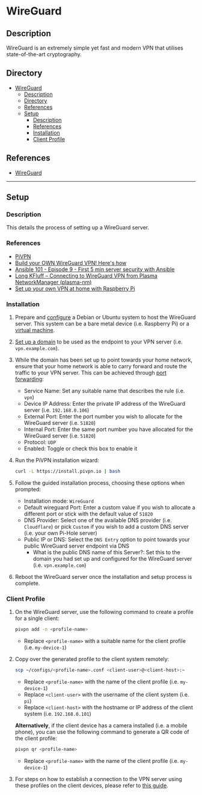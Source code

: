 # WireGuard

## Description

WireGuard is an extremely simple yet fast and modern VPN that utilises state-of-the-art cryptography.

## Directory

- [WireGuard](#wireguard)
  - [Description](#description)
  - [Directory](#directory)
  - [References](#references)
  - [Setup](#setup)
    - [Description](#description-1)
    - [References](#references-1)
    - [Installation](#installation)
    - [Client Profile](#client-profile)

## References

- [WireGuard](https://www.wireguard.com)

---

## Setup

### Description

This details the process of setting up a WireGuard server.

### References

- [PiVPN](https://pivpn.io)
- [Build your OWN WireGuard VPN! Here's how](https://youtu.be/5NJ6V8i1Xd8)
- [Ansible 101 - Episode 9 - First 5 min server security with Ansible](https://www.youtube.com/live/gV_16dU7XjM?feature=share)
- [Long KFluff – Connecting to WireGuard VPN from Plasma NetworkManager (plasma-nm)](https://rabbitictranslator.com/wireguard-plasmanm/#plasma-gui)
- [Set up your own VPN at home with Raspberry Pi](https://notthebe.ee/blog/set-up-your-own-vpn-on-raspberry-pi)

### Installation

1. Prepare and [configure](linux.md#configuration) a Debian or Ubuntu system to host the WireGuard server. This system can be a bare metal device (i.e. Raspberry Pi) or a [virtual machine](../courses/vm.md#creating-a-virtual-machine-from-a-template).

2. [Set up a domain](dns.md#register-a-subdomain) to be used as the endpoint to your VPN server (i.e. `vpn.example.com`).

3. While the domain has been set up to point towards your home network, ensure that your home network is able to carry forward and route the traffic to your VPN server. This can be achieved through [port forwarding](#):

   - Service Name: Set any suitable name that describes the rule (i.e. `vpn`)
   - Device IP Address: Enter the private IP address of the WireGuard server (i.e. `192.168.0.106`)
   - External Port: Enter the port number you wish to allocate for the WireGuard server (i.e. `51820`)
   - Internal Port: Enter the same port number you have allocated for the WireGuard server (i.e. `51820`)
   - Protocol: `UDP`
   - Enabled: Toggle or check this box to enable it

4. Run the PiVPN installation wizard:

    ```sh
    curl -L https://install.pivpn.io | bash
    ```

5. Follow the guided installation process, choosing these options when prompted:

   - Installation mode: `WireGuard`
   - Default wireguard Port: Enter a custom value if you wish to allocate a different port or stick with the default value of `51820`
   - DNS Provider: Select one of the available DNS provider (i.e. `Cloudflare`) or pick `Custom` if you wish to add a custom DNS server (i.e. your own Pi-Hole server)
   - Public IP or DNS: Select the `DNS Entry` option to point towards your public WireGuard server endpoint via DNS
     - What is the public DNS name of this Server?: Set this to the domain you had set up and configured for the WireGuard server (i.e. `vpn.example.com`)

6. Reboot the WireGuard server once the installation and setup process is complete.

### Client Profile

1. On the WireGuard server, use the following command to create a profile for a single client:

    ```sh
    pivpn add -n <profile-name>
    ```

   - Replace `<profile-name>` with a suitable name for the client profile (i.e. `my-device-1`)

2. Copy over the generated profile to the client system remotely:

    ```sh
    scp ~/configs/<profile-name>.conf <client-user>@<client-host>:~
    ```

   - Replace `<profile-name>` with the name of the client profile (i.e. `my-device-1`)
   - Replace `<client-user>` with the username of the client system (i.e. `pi`)
   - Replace `<client-host>` with the hostname or IP address of the client system (i.e. `192.168.0.101`)

    **Alternatively**, if the client device has a camera installed (i.e. a mobile phone), you can use the following command to generate a QR code of the client profile:

    ```sh
    pivpn qr <profile-name>
    ```

    - Replace `<profile-name>` with the name of the client profile (i.e. `my-device-1`)

3. For steps on how to establish a connection to the VPN server using these profiles on the client devices, please refer to [this guide](https://github.com/irfanhakim-as/linux-wiki/blob/master/topics/wireguard.md#connecting-to-wireguard).
